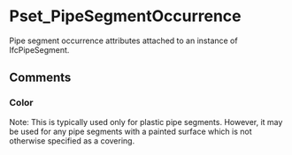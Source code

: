 # Pset_PipeSegmentOccurrence

Pipe segment occurrence attributes attached to an instance of IfcPipeSegment.
<!-- end of short definition -->

## Comments

### Color

Note: This is typically used only for plastic pipe segments. However, it may be used for any pipe segments with a painted surface which is not otherwise specified as a covering.

